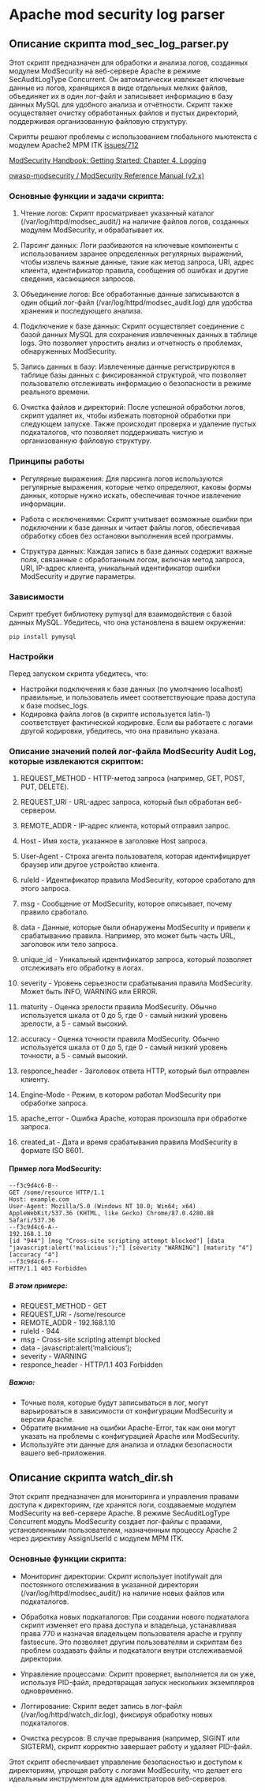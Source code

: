 # Apache mod security log parser

## Описание скрипта mod_sec_log_parser.py
Этот скрипт предназначен для обработки и анализа логов, созданных модулем ModSecurity на веб-сервере Apache в режиме SecAuditLogType Concurrent. Он автоматически извлекает ключевые данные из логов, хранящихся в виде отдельных мелких файлов, объединяет их в один лог-файл и записывает информацию в базу данных MySQL для удобного анализа и отчётности. Скрипт также осуществляет очистку обработанных файлов и пустых директорий, поддерживая организованную файловую структуру.

Скрипты решают проблемы с использованием глобального мьютекста с модулем Apache2 MPM ITK [issues/712](https://github.com/owasp-modsecurity/ModSecurity/issues/712)

[ModSecurity Handbook: Getting Started: Chapter 4. Logging](https://www.feistyduck.com/library/modsecurity-handbook-free/online/ch04-logging.html)

[owasp-modsecurity / ModSecurity Reference Manual (v2.x)](https://github.com/owasp-modsecurity/ModSecurity/wiki/Reference-Manual-(v2.x))


### Основные функции и задачи скрипта:

1. Чтение логов: Скрипт просматривает указанный каталог (/var/log/httpd/modsec_audit/) на наличие файлов логов, созданных модулем ModSecurity, и обрабатывает их.

2. Парсинг данных: Логи разбиваются на ключевые компоненты с использованием заранее определенных регулярных выражений, чтобы извлечь важные данные, такие как метод запроса, URI, адрес клиента, идентификатор правила, сообщения об ошибках и другие сведения, касающиеся запросов.

3. Объединение логов: Все обработанные данные записываются в один общий лог-файл (/var/log/httpd/modsec_audit.log) для удобства хранения и последующего анализа.

4. Подключение к базе данных: Скрипт осуществляет соединение с базой данных MySQL для сохранения извлеченных данных в таблице logs. Это позволяет упростить анализ и отчетность о проблемах, обнаруженных ModSecurity.

5. Запись данных в базу: Извлеченные данные регистрируются в таблице базы данных с фиксированной структурой, что позволяет пользователю отслеживать информацию о безопасности в режиме реального времени.

6. Очистка файлов и директорий: После успешной обработки логов, скрипт удаляет их, чтобы избежать повторной обработки при следующем запуске. Также происходит проверка и удаление пустых подкаталогов, что позволяет поддерживать чистую и организованную файловую структуру.

### Принципы работы

- Регулярные выражения: Для парсинга логов используются регулярные выражения, которые четко определяют, каковы формы данных, которые нужно искать, обеспечивая точное извлечение информации.

- Работа с исключениями: Скрипт учитывает возможные ошибки при подключении к базе данных и читает файлы логов, обеспечивая обработку сбоев без остановки выполнения всей программы.

- Структура данных: Каждая запись в базе данных содержит важные поля, связанные с обработанным логом, включая метод запроса, URI, IP-адрес клиента, уникальный идентификатор ошибки ModSecurity и другие параметры.

### Зависимости

Скрипт требует библиотеку pymysql для взаимодействия с базой данных MySQL. Убедитесь, что она установлена в вашем окружении:

`pip install pymysql`


### Настройки

Перед запуском скрипта убедитесь, что:

- Настройки подключения к базе данных (по умолчанию localhost) правильные, и пользователь имеет соответствующие права доступа к базе modsec_logs.
- Кодировка файла логов (в скрипте используется latin-1) соответствует фактической кодировке. Если вы работаете с логами другой кодировки, убедитесь, что она правильно указана.



### Описание значений полей лог-файла ModSecurity Audit Log, которые извлекаются скриптом:

1. REQUEST_METHOD - HTTP-метод запроса (например, GET, POST, PUT, DELETE).

2. REQUEST_URI - URL-адрес запроса, который был обработан веб-сервером.

3. REMOTE_ADDR - IP-адрес клиента, который отправил запрос.

4. Host - Имя хоста, указанное в заголовке Host запроса.

5. User-Agent - Строка агента пользователя, которая идентифицирует браузер или другое устройство клиента.

6. ruleId - Идентификатор правила ModSecurity, которое сработало для этого запроса.

7. msg - Сообщение от ModSecurity, которое описывает, почему правило сработало.

8. data - Данные, которые были обнаружены ModSecurity и привели к срабатыванию правила. Например, это может быть часть URL, заголовок или тело запроса.

9. unique_id - Уникальный идентификатор запроса, который позволяет отслеживать его обработку в логах.

10. severity - Уровень серьезности срабатывания правила ModSecurity. Может быть INFO, WARNING или ERROR.

11. maturity - Оценка зрелости правила ModSecurity. Обычно используется шкала от 0 до 5, где 0 - самый низкий уровень зрелости, а 5 - самый высокий.

12. accuracy - Оценка точности правила ModSecurity. Обычно используется шкала от 0 до 5, где 0 - самый низкий уровень точности, а 5 - самый высокий.

13. responce_header - Заголовок ответа HTTP, который был отправлен клиенту.

14. Engine-Mode - Режим, в котором работал ModSecurity при обработке запроса.

15. apache_error - Ошибка Apache, которая произошла при обработке запроса.

16. created_at - Дата и время срабатывания правила ModSecurity в формате ISO 8601.

#### Пример лога ModSecurity:
```
--f3c9d4c6-B--
GET /some/resource HTTP/1.1
Host: example.com
User-Agent: Mozilla/5.0 (Windows NT 10.0; Win64; x64) AppleWebKit/537.36 (KHTML, like Gecko) Chrome/87.0.4280.88 Safari/537.36
--f3c9d4c6-A--
192.168.1.10
[id "944"] [msg "Cross-site scripting attempt blocked"] [data "javascript:alert('malicious');"] [severity "WARNING"] [maturity "4"] [accuracy "4"]
--f3c9d4c6-F--
HTTP/1.1 403 Forbidden
```

##### В этом примере:

- REQUEST_METHOD - GET
- REQUEST_URI - /some/resource
- REMOTE_ADDR - 192.168.1.10
- ruleId - 944
- msg - Cross-site scripting attempt blocked
- data - javascript:alert(‘malicious’);
- severity - WARNING
- responce_header - HTTP/1.1 403 Forbidden

##### Важно:

- Точные поля, которые будут записываться в лог, могут варьироваться в зависимости от конфигурации ModSecurity и версии Apache.
- Обратите внимание на ошибки Apache-Error, так как они могут указать на проблемы с конфигурацией Apache или ModSecurity.
- Используйте эти данные для анализа и отладки безопасности вашего веб-приложения.



## Описание скрипта watch_dir.sh

Этот скрипт предназначен для мониторинга и управления правами доступа к директориям, где хранятся логи, создаваемые модулем ModSecurity на веб-сервере Apache. В режиме SecAuditLogType Concurrent модуль ModSecurity создает лог-файлы с правами, установленными пользователем, назначенным процессу Apache 2 через директиву AssignUserId с модулем MPM ITK. 

### Основные функции скрипта:

- Мониторинг директории: Скрипт использует inotifywait для постоянного отслеживания в указанной директории (/var/log/httpd/modsec_audit/) на наличие новых файлов или подкаталогов.

- Обработка новых подкаталогов: При создании нового подкаталога скрипт изменяет его права доступа и владельца, устанавливая права 770 и назначая владельцем пользователя apache и группу fastsecure. Это позволяет другим пользователям и скриптам без проблем создавать файлы и подкаталоги внутри отслеживаемой директории.

- Управление процессами: Скрипт проверяет, выполняется ли он уже, используя PID-файл, предотвращая запуск нескольких экземпляров одновременно.

- Логгирование: Скрипт ведет запись в лог-файл (/var/log/httpd/watch_dir.log), фиксируя обработку новых подкаталогов.

- Очистка ресурсов: В случае прерывания (например, SIGINT или SIGTERM), скрипт корректно завершает работу и удаляет PID-файл.

Этот скрипт обеспечивает управление безопасностью и доступом к директориям, упрощая работу с логами ModSecurity, что делает его идеальным инструментом для администраторов веб-серверов.

